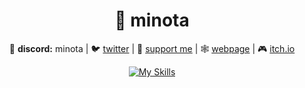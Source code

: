 <div align="center">
 
# 💽 minota
 
💬 **discord:** minota | 🐦 [twitter](https://twitter.com/minotadev) | 
💸 [support me](https://ko-fi.com/minota) | 🕸️ [webpage](https://minota.club) | 🎮 [itch.io](https://minota.itch.io)

[![My Skills](https://skillicons.dev/icons?i=js,ts,kotlin,nodejs,java,python)](https://skillicons.dev)
